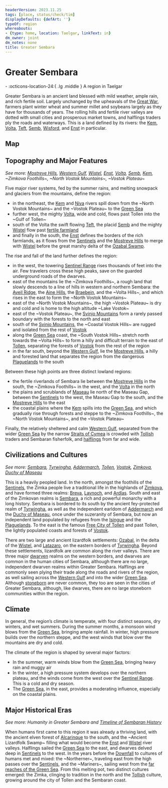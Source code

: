 ```yaml
---
headerVersion: 2023.11.25
tags: [place, status/check/tim]
displayDefaults: {defArt: ''}
typeOf: region
whereabouts:
- {type: home, location: Taelgar, linkText: in}
dm_owner: joint
dm_notes: none
title: Greater Sembara
---
```

# Greater Sembara
<div class="grid cards ext-narrow-margin ext-one-column" markdown>
-    :octicons-location-24:{ .lg .middle } A region in Taelgar  
</div>


Greater Sembara is an ancient land blessed with mild weather, ample rain, and rich fertile soil. Largely unchanged by the upheavals of the [Great War](<../../events/1500s/great-war.md>), farmers plant winter wheat and summer millet and soybeans largely as they have for thousands of years. The rolling hills and fertile river valleys are dotted with small cities and prosperous market towns, and halflings traders ply the roads and waterways. This is a land defined by its rivers: the [Kem](<vostok/kem.md>), [Volta](<rivers/volta-watershed/volta.md>), [Teft](<rivers/teft.md>), [Semb](<rivers/semb-watershed/semb.md>), [Wisford](<sembara/heartlands/wisford.md>), and [Enst](<rivers/wistel-enst-watershed/enst.md>) in particular. 
## Map

<script src="https://unpkg.com/leaflet@1.9.4/dist/leaflet.js"
integrity="sha256-20nQCchB9co0qIjJZRGuk2/Z9VM+kNiyxNV1lvTlZBo=" crossorigin="" ></script>


<div id="region-map-taelgar" class="ext-map-container"></div>

<script type="text/javascript">
    document.addEventListener("DOMContentLoaded", function () {

            var map = L.map('region-map-taelgar', {
                crs: L.CRS.Simple,
                minZoom: -2,
                maxZoom: 0
            });

            
            // this bounds must be in the form [y,x], [y,x]
            // it will typically be, in the yaml, 
            // bounds:
            //  - [0,0]
            //  - [100,100]

            var bounds = [[[0, 0], [2503, 2188]]];

            // this has to be the path, i.e. what was working for me was /assets/world-map-01-02.png
            var image = L.imageOverlay('/taelgarverse/assets/sembara-region-map.png', bounds).addTo(map);
            map.setView( [911, 1100], -1);
        })
</script>



## Topography and Major Features
_See more: [Mostreve Hills](<./mostreve-hills.md>), [Western Gulf](<./western-gulf.md>), [Wistel](<rivers/wistel-enst-watershed/wistel.md>), [Enst](<rivers/wistel-enst-watershed/enst.md>), [Volta](<rivers/volta-watershed/volta.md>), [Semb](<rivers/semb-watershed/semb.md>), [Kem](<vostok/kem.md>), ~Zimkova Foothills~, ~North Vostok Mountains~, ~Vostok Plateau~_

Five major river systems, fed by the summer rains, and melting snowpack and glaciers from the mountains, define the region: 
* in the northeast, the [Kem](<vostok/kem.md>) and [Niva](<vostok/niva.md>) rivers spill down from the ~North Vostok Mountains~  and the ~Vostok Plateau~ to the [Green Sea](<../green-sea.md>)
* further west, the mighty [Volta](<rivers/volta-watershed/volta.md>), wide and cold, flows past Tollen into the ~Gulf of Tollen~
* south of the Volta the swift flowing [Teft](<rivers/teft.md>), the placid [Semb](<rivers/semb-watershed/semb.md>) and the mighty [Wistel](<rivers/wistel-enst-watershed/wistel.md>) flow past [fertile farmland](<sembara/heartlands/heartlands.md>)
* and finally in the south, the [Enst](<rivers/wistel-enst-watershed/enst.md>) defines the borders of the rich farmlands, as it flows from the [Sentinels](<../sentinel-range.md>) and the [Mostreve Hills](<./mostreve-hills.md>) to merge with [Wistel](<rivers/wistel-enst-watershed/wistel.md>) before the great marshy delta of the [Ozabal Swamp](<./ozabal.md>).

The rise and fall of the land further defines the region:
* in the west, the towering [Sentinel Range](<../sentinel-range.md>) rises thousands of feet into the air. Few travelers cross these high peaks, save on the guarded underground roads of the dwarves. 
* east of the mountains lie the ~Zimkova Foothills~, a rough land that slowly descends to a line of hills in western and northern Sembara: the [Aveil Ridge](<sembara/barony-of-aveil/aveil-ridge.md>), the [Aine Hills](<sembara/aine-hills.md>), the [Braebein](<sembara/braebein.md>), and the ~Volta Hills~, and which rises in the east to form the ~North Vostok Mountains~
* east of the ~North Vostok Mountains~, the high ~Vostok Plateau~ is dry and cold and is home to the high altitude ~Lake Vostok~
* east of the ~Vostok Plateau~, the [Svinjo Mountains](<../northern-green-sea/svinjo-mountains.md>) form a rarely passed boundary with the forests to the north and east
* south of the [Svinjo Mountains](<../northern-green-sea/svinjo-mountains.md>), the ~Coastal Vostok Hills~ are rugged and isolated from the rest of [Vostok](<vostok/vostok.md>)
* along the [Green Sea](<../green-sea.md>) coast, the ~South Vostok Hills~ stretch north towards the ~Volta Hills~ to form a hilly and difficult terrain to the east of [Tollen](<tollen/tollen.md>), separating the forests of [Vostok](<vostok/vostok.md>) from the rest of the region
* in the far south, beyond the [Western Gulf](<./western-gulf.md>), lie the [Mostreve Hills](<./mostreve-hills.md>), a hilly and forested land that separates the region from the dangerous [Plaguelands](<../upper-istaros/plaguelands.md>) to the south

Between these high points are three distinct lowland regions:
* the fertile riverlands of Sembara lie between the [Mostreve Hills](<./mostreve-hills.md>) in the south, the ~Zimkova Foothills~ in the west, and the [Volta](<rivers/volta-watershed/volta.md>) in the north
* the plains and scrublands of [Maseau](<duchy-of-maseau/duchy-of-maseau.md>) lie north of the Maseau Gap, between the [Sentinels](<../sentinel-range.md>) to the west, the Maseau Gap to the south, and the [Mostreve Hills](<./mostreve-hills.md>) to the east
* the coastal plains where the [Kem](<vostok/kem.md>) spills into the [Green Sea](<../green-sea.md>), and which gradually rise through forests and steppe to the ~Zimkova Foothills~, the ~North Vostok Mountains~, and the ~Vostok Plateau~

Finally, the relatively sheltered and calm [Western Gulf](<./western-gulf.md>), separated from the wider [Green Sea](<../green-sea.md>) by the narrow [Straits of Cymea](<../western-green-sea/straits-of-cymea.md>) is crowded with [Tollish](<tollen/tollen.md>) traders and Sembaran fisherfolk, and [halflings](<../../species/halflings.md>) from far and wide. 

## Civilizations and Cultures
_See more: [Sembara](<sembara/sembara.md>), [Tyrwingha](<tyrwingha/tyrwingha.md>), [Addermarch](<addermarch/addermarch.md>), [Tollen](<tollen/tollen.md>), [Vostok](<vostok/vostok.md>), [Zimkova](<zimkova/zimkova.md>), [Duchy of Maseau](<duchy-of-maseau/duchy-of-maseau.md>)_

This is a heavily peopled land. In the north, amongst the foothills of the [Sentinels](<../sentinel-range.md>), the Zimka people live a traditional life in the highlands of [Zimkova](<zimkova/zimkova.md>), and have formed three realms: [Breva](<zimkova/breva.md>), [Lavnoch](<zimkova/lavnoch.md>), and [Ardlas](<zimkova/ardlas.md>). South and east of the Zimkovan realms is [Sembara](<sembara/sembara.md>), a rich and powerful monarchy with a long history. Sembara is bordered to its south by the ancient fey-protected realm of [Tyrwingha](<tyrwingha/tyrwingha.md>), as well as the independent earldom of [Addermarch](<addermarch/addermarch.md>) and the [Duchy of Maseau](<duchy-of-maseau/duchy-of-maseau.md>), once under the suzeranity of Sembara, but now an independent land populated by refugees from the [Isingue](<../upper-istaros/isingue.md>) and the [Plaguelands](<../upper-istaros/plaguelands.md>). To the east is the famous [Free City of Tollen](<tollen/tollen.md>) and past Tollen, the lightly populated coasts and forests of [Vostok](<vostok/vostok.md>).

There are two large and ancient lizardfolk settlements: [Ozabal](<./ozabal.md>), in the delta of the [Wistel](<rivers/wistel-enst-watershed/wistel.md>), and [Latazaro](<./latazaro.md>), on the eastern borders of [Tyrwingha](<tyrwingha/tyrwingha.md>). Beyond these settlements, lizardfolk are common along the river valleys. There are three major [dwarven](<../../species/dwarves.md>) realms on the western borders, and dwarves are common in the human cities of Sembara, although there are no large, independent dwarven realms within Greater Sembara. Halflings are commonly seen plying their trade along the roads and rivers of the region, as well sailing across the [Western Gulf](<./western-gulf.md>) and into the wider [Green Sea](<../green-sea.md>). Although [stoneborn](<../../species/stoneborn.md>) are never common, they too are seen in the cities of Greater Sembara, although, like dwarves, there are no large stoneborn communities within the region.
## Climate
In general, the region’s climate is temperate, with four distinct seasons, dry winters, and wet summers. During the summer months, a monsoon wind blows from the [Green Sea](<../green-sea.md>), bringing ample rainfall. In winter, high pressure builds over the northern steppe, and the west winds that blow over the mountains are dry and cold. 

The climate of the region is shaped by several major factors:

-   In the summer, warm winds blow from the [Green Sea](<../green-sea.md>), bringing heavy rain and muggy air   
-   In the winter, a high pressure system develops over the northern plateau, and the winds come from the west over the [Sentinel Range](<../sentinel-range.md>). This is a cold and dry season.
-   The [Green Sea](<../green-sea.md>), in the east, provides a moderating influence, especially on the coastal plains.



## Major Historical Eras
_See more: Humanity in Greater Sembara and [Timeline of Sembaran History](<../../history/timeline-of-sembaran-history.md>)_

When humans first came to this region it was already a thriving land, with the ancient elven forest of [Alcarinque](<../../history/pre-downfall/alcarinque.md>) to the south, and the ~Ancient Lizardfolk Swamp~ filling what would become the [Enst](<rivers/wistel-enst-watershed/enst.md>) and [Wistel](<rivers/wistel-enst-watershed/wistel.md>) river valleys. Halflings sailed the [Green Sea](<../green-sea.md>) to the east, and dwarves delved deep in [Sentinels](<../sentinel-range.md>)  to the west. In the years before the [Downfall](<../../events/ancient/the-downfall.md>) to cultures of humans met and mixed: the ~Northerner~, traveling east from the high passes over the [Sentinels](<../sentinel-range.md>), and the ~Mariners~, sailing west from the [far reaches of the Green Sea](<../eastern-green-sea/eastern-green-sea.md>). From this melting pot, two distinct cultures emerged: the Zimka, clinging to tradition in the north and the [Tollish](<tollen/tollen.md>) culture, growing around the city of Tollen and the Sembaran coast. 






